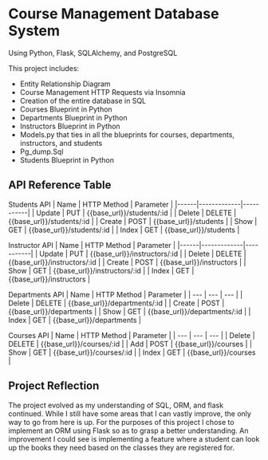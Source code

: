# Course Management Database System
Using Python, Flask, SQLAlchemy, and PostgreSQL

This project includes:
* Entity Relationship Diagram
* Course Management HTTP Requests via Insomnia
* Creation of the entire database in SQL
* Courses Blueprint in Python
* Departments Blueprint in Python
* Instructors Blueprint in Python
* Models.py that ties in all the blueprints for courses, departments, instructors, and students
* Pg_dump.Sql
* Students Blueprint in Python

## API Reference Table
Students API
| Name | HTTP Method | Parameter | 
|------|-------------|-----------|
| Update | PUT | {{base_url}}/students/:id |
| Delete | DELETE | {{base_url}}/students/:id |
| Create | POST | {{base_url}}/students |
| Show | GET | {{base_url}}/students/:id |
| Index | GET | {{base_url}}/students |

Instructor API
| Name | HTTP Method | Parameter | 
|------|-------------|-----------|
| Update | PUT | {{base_url}}/instructors/:id |
| Delete | DELETE | {{base_url}}/instructors/:id |
| Create | POST | {{base_url}}/instructors |
| Show | GET | {{base_url}}/instructors/:id |
| Index | GET | {{base_url}}/instructors |

Departments API
| Name | HTTP Method | Parameter |
| --- | --- | --- |
| Delete | DELETE | {{base_url}}/departments/:id | 
| Create | POST | {{base_url}}/departments |
| Show | GET | {{base_url}}/departments/:id |
| Index | GET | {{base_url}}/departments |

Courses API
| Name | HTTP Method | Parameter |
| --- | --- | --- |
| Delete | DELETE | {{base_url}}/courses/:id |
| Add | POST | {{base_url}}/courses |
| Show | GET | {{base_url}}/courses/:id |
| Index | GET | {{base_url}}/courses |

## Project Reflection
The project evolved as my understanding of SQL, ORM, and flask continued. While I still have some areas that I can vastly improve, the only way to go from here is up. For the purposes of this project I chose to implement an ORM using Flask so as to grasp a better understanding. An improvement I could see is implementing a feature where a student can look up the books they need based on the classes they are registered for. 
